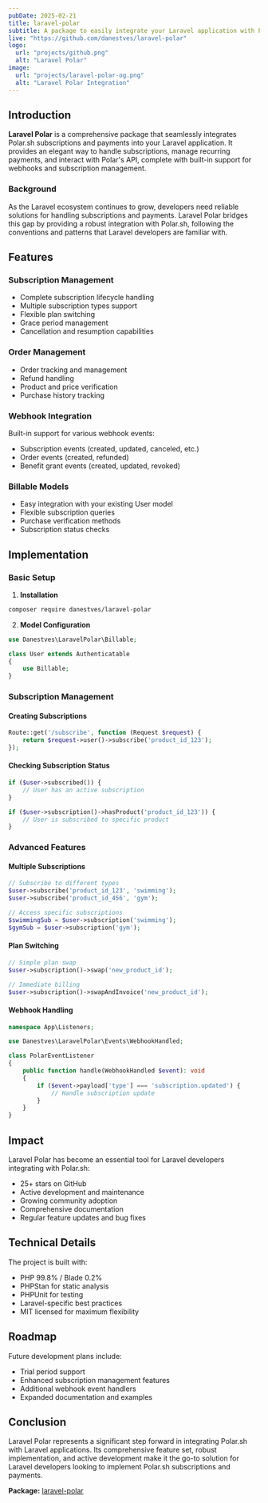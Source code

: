 ```yaml
---
pubDate: 2025-02-21
title: laravel-polar
subtitle: A package to easily integrate your Laravel application with Polar.sh
live: "https://github.com/danestves/laravel-polar"
logo:
  url: "projects/github.png"
  alt: "Laravel Polar"
image:
  url: "projects/laravel-polar-og.png"
  alt: "Laravel Polar Integration"
---
```


## Introduction

**Laravel Polar** is a comprehensive package that seamlessly integrates Polar.sh subscriptions and payments into your Laravel application. It provides an elegant way to handle subscriptions, manage recurring payments, and interact with Polar's API, complete with built-in support for webhooks and subscription management.

### Background

As the Laravel ecosystem continues to grow, developers need reliable solutions for handling subscriptions and payments. Laravel Polar bridges this gap by providing a robust integration with Polar.sh, following the conventions and patterns that Laravel developers are familiar with.

## Features

### Subscription Management

- Complete subscription lifecycle handling
- Multiple subscription types support
- Flexible plan switching
- Grace period management
- Cancellation and resumption capabilities

### Order Management

- Order tracking and management
- Refund handling
- Product and price verification
- Purchase history tracking

### Webhook Integration

Built-in support for various webhook events:

- Subscription events (created, updated, canceled, etc.)
- Order events (created, refunded)
- Benefit grant events (created, updated, revoked)

### Billable Models

- Easy integration with your existing User model
- Flexible subscription queries
- Purchase verification methods
- Subscription status checks

## Implementation

### Basic Setup

1. **Installation**

```bash
composer require danestves/laravel-polar
```

2. **Model Configuration**

```php
use Danestves\LaravelPolar\Billable;

class User extends Authenticatable
{
    use Billable;
}
```

### Subscription Management

#### Creating Subscriptions

```php
Route::get('/subscribe', function (Request $request) {
    return $request->user()->subscribe('product_id_123');
});
```

#### Checking Subscription Status

```php
if ($user->subscribed()) {
    // User has an active subscription
}

if ($user->subscription()->hasProduct('product_id_123')) {
    // User is subscribed to specific product
}
```

### Advanced Features

#### Multiple Subscriptions

```php
// Subscribe to different types
$user->subscribe('product_id_123', 'swimming');
$user->subscribe('product_id_456', 'gym');

// Access specific subscriptions
$swimmingSub = $user->subscription('swimming');
$gymSub = $user->subscription('gym');
```

#### Plan Switching

```php
// Simple plan swap
$user->subscription()->swap('new_product_id');

// Immediate billing
$user->subscription()->swapAndInvoice('new_product_id');
```

#### Webhook Handling

```php
namespace App\Listeners;

use Danestves\LaravelPolar\Events\WebhookHandled;

class PolarEventListener
{
    public function handle(WebhookHandled $event): void
    {
        if ($event->payload['type'] === 'subscription.updated') {
            // Handle subscription update
        }
    }
}
```

## Impact

Laravel Polar has become an essential tool for Laravel developers integrating with Polar.sh:

- 25+ stars on GitHub
- Active development and maintenance
- Growing community adoption
- Comprehensive documentation
- Regular feature updates and bug fixes

## Technical Details

The project is built with:

- PHP 99.8% / Blade 0.2%
- PHPStan for static analysis
- PHPUnit for testing
- Laravel-specific best practices
- MIT licensed for maximum flexibility

## Roadmap

Future development plans include:

- Trial period support
- Enhanced subscription management features
- Additional webhook event handlers
- Expanded documentation and examples

## Conclusion

Laravel Polar represents a significant step forward in integrating Polar.sh with Laravel applications. Its comprehensive feature set, robust implementation, and active development make it the go-to solution for Laravel developers looking to implement Polar.sh subscriptions and payments.

**Package:** [laravel-polar](https://packagist.org/packages/danestves/laravel-polar)
